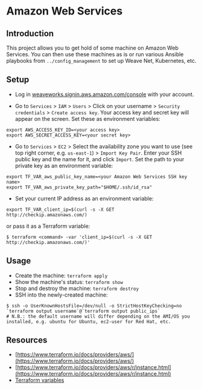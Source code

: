 # Amazon Web Services

## Introduction

This project allows you to get hold of some machine on Amazon Web Services.
You can then use these machines as is or run various Ansible playbooks from `../config_management` to set up Weave Net, Kubernetes, etc.

## Setup

* Log in [weaveworks.signin.aws.amazon.com/console](https://weaveworks.signin.aws.amazon.com/console/) with your account.

* Go to `Services` > `IAM` > `Users` > Click on your username > `Security credentials` > `Create access key`.
  Your access key and secret key will appear on the screen. Set these as environment variables:

```
export AWS_ACCESS_KEY_ID=<your access key> 
export AWS_SECRET_ACCESS_KEY=<your secret key>
```

* Go to `Services` > `EC2` > Select the availability zone you want to use (see top right corner, e.g. `us-east-1`) > `Import Key Pair`.
  Enter your SSH public key and the name for it, and click `Import`.
  Set the path to your private key as an environment variable:

```
export TF_VAR_aws_public_key_name=<your Amazon Web Services SSH key name>
export TF_VAR_aws_private_key_path="$HOME/.ssh/id_rsa"
```

* Set your current IP address as an environment variable:

```
export TF_VAR_client_ip=$(curl -s -X GET http://checkip.amazonaws.com/)
```

  or pass it as a Terraform variable:

```
$ terraform <command> -var 'client_ip=$(curl -s -X GET http://checkip.amazonaws.com/)'
```

## Usage

* Create the machine: `terraform apply`
* Show the machine's status: `terraform show`
* Stop and destroy the machine: `terraform destroy`
* SSH into the newly-created machine:

```
$ ssh -o UserKnownHostsFile=/dev/null -o StrictHostKeyChecking=no `terraform output username`@`terraform output public_ips`
# N.B.: the default username will differ depending on the AMI/OS you installed, e.g. ubuntu for Ubuntu, ec2-user for Red Hat, etc.
```

## Resources

* [https://www.terraform.io/docs/providers/aws/](https://www.terraform.io/docs/providers/aws/)
* [https://www.terraform.io/docs/providers/aws/r/instance.html](https://www.terraform.io/docs/providers/aws/r/instance.html)
* [Terraform variables](https://www.terraform.io/intro/getting-started/variables.html)
